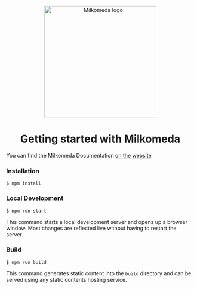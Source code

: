 <p align="center">
  <img width="300px" src="/static/img/milkomeda-banner.png" alt="Milkomeda logo">
</p>

<h1 align="center">Getting started with Milkomeda</h1>

You can find the Milkomeda Documentation [on the website](https://dcspark.github.io/milkomeda-documentation/)

### Installation

```
$ npm install
```

### Local Development

```
$ npm run start
```

This command starts a local development server and opens up a browser window. Most changes are reflected live without having to restart the server.

### Build

```
$ npm run build
```

This command generates static content into the `build` directory and can be served using any static contents hosting service.
